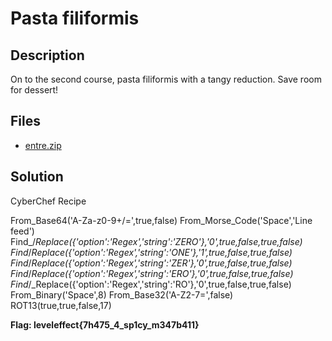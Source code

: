 # Pasta filiformis

## Description

On to the second course, pasta filiformis with a tangy reduction. Save room for dessert!

## Files

* [entre.zip](files/entre.zip)



## Solution

CyberChef Recipe

From_Base64('A-Za-z0-9+/=',true,false)
From_Morse_Code('Space','Line feed')
Find_/_Replace({'option':'Regex','string':'ZERO'},'0',true,false,true,false)
Find_/_Replace({'option':'Regex','string':'ONE'},'1',true,false,true,false)
Find_/_Replace({'option':'Regex','string':'ZER'},'0',true,false,true,false)
Find_/_Replace({'option':'Regex','string':'ERO'},'0',true,false,true,false)
Find_/_Replace({'option':'Regex','string':'RO'},'0',true,false,true,false)
From_Binary('Space',8)
From_Base32('A-Z2-7=',false)
ROT13(true,true,false,17)



**Flag: leveleffect{7h475_4_sp1cy_m347b411}**
